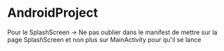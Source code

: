 # AndroidProject

Pour le SplashScreen -> Ne pas oublier dans le manifest de mettre <intent-filter> sur la page SplashScreen et non plus sur MainActivity pour qu'il se lance 
